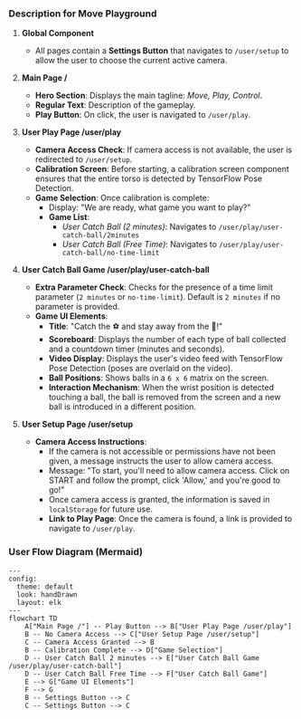### Description for Move Playground

1. **Global Component**

   - All pages contain a **Settings Button** that navigates to `/user/setup` to allow the user to choose the current active camera.

2. **Main Page /**

   - **Hero Section**: Displays the main tagline: *Move, Play, Control*.
   - **Regular Text**: Description of the gameplay.
   - **Play Button**: On click, the user is navigated to `/user/play`.

3. **User Play Page /user/play**

   - **Camera Access Check**: If camera access is not available, the user is redirected to `/user/setup`.
   - **Calibration Screen**: Before starting, a calibration screen component ensures that the entire torso is detected by TensorFlow Pose Detection.
   - **Game Selection**: Once calibration is complete:
     - Display: "We are ready, what game you want to play?"
     - **Game List**:
       - *User Catch Ball (2 minutes)*: Navigates to `/user/play/user-catch-ball/2minutes`
       - *User Catch Ball (Free Time)*: Navigates to `/user/play/user-catch-ball/no-time-limit`

4. **User Catch Ball Game /user/play/user-catch-ball**

   - **Extra Parameter Check**: Checks for the presence of a time limit parameter (`2 minutes` or `no-time-limit`). Default is `2 minutes` if no parameter is provided.
   - **Game UI Elements**:
     - **Title**: "Catch the ⚽ and stay away from the 🎈!"
     - **Scoreboard**: Displays the number of each type of ball collected and a countdown timer (minutes and seconds).
     - **Video Display**: Displays the user's video feed with TensorFlow Pose Detection (poses are overlaid on the video).
     - **Ball Positions**: Shows balls in a `6 x 6` matrix on the screen.
     - **Interaction Mechanism**: When the wrist position is detected touching a ball, the ball is removed from the screen and a new ball is introduced in a different position.

5. **User Setup Page /user/setup**

   - **Camera Access Instructions**:
     - If the camera is not accessible or permissions have not been given, a message instructs the user to allow camera access.
     - Message: "To start, you'll need to allow camera access. Click on START and follow the prompt, click 'Allow,' and you're good to go!"
     - Once camera access is granted, the information is saved in `localStorage` for future use.
     - **Link to Play Page**: Once the camera is found, a link is provided to navigate to `/user/play`.

### User Flow Diagram (Mermaid)

```mermaid
---
config:
  theme: default
  look: handDrawn
  layout: elk
---
flowchart TD
    A["Main Page /"] -- Play Button --> B["User Play Page /user/play"]
    B -- No Camera Access --> C["User Setup Page /user/setup"]
    C -- Camera Access Granted --> B
    B -- Calibration Complete --> D["Game Selection"]
    D -- User Catch Ball 2 minutes --> E["User Catch Ball Game /user/play/user-catch-ball"]
    D -- User Catch Ball Free Time --> F["User Catch Ball Game"]
    E --> G["Game UI Elements"]
    F --> G
    B -- Settings Button --> C
    C -- Settings Button --> C
```
